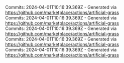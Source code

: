 Commits: 2024-04-01T10:16:39.369Z - Generated via https://github.com/marketplace/actions/artificial-grass
<br>
Commits: 2024-04-01T10:16:39.369Z - Generated via https://github.com/marketplace/actions/artificial-grass
<br>
Commits: 2024-04-01T10:16:39.369Z - Generated via https://github.com/marketplace/actions/artificial-grass
<br>
Commits: 2024-04-01T10:16:39.369Z - Generated via https://github.com/marketplace/actions/artificial-grass
<br>
Commits: 2024-04-01T10:16:39.369Z - Generated via https://github.com/marketplace/actions/artificial-grass
<br>
